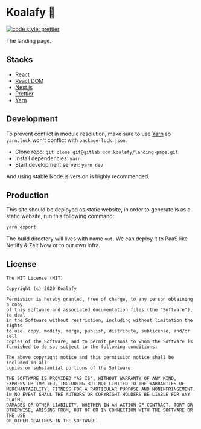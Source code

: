 # Koalafy 🐨

[![code style: prettier](https://img.shields.io/badge/code_style-prettier-ff69b4.svg)](https://github.com/prettier/prettier)

The landing page.

## Stacks

- [React](https://yarn.pm/react)
- [React DOM](https://yarn.pm/react-dom)
- [Next.js](https://yarn.pm/next)
- [Prettier](https://yarn.pm/prettier)
- [Yarn](https://yarnpkg.com)

## Development

To prevent conflict in module resolution, make sure to use [Yarn](https://yarnpkg.com)
so `yarn.lock` won't conflict with `package-lock.json`.

- Clone repo: `git clone git@gitlab.com:koalafy/landing-page.git`
- Install dependencies: `yarn`
- Start development server: `yarn dev`

And using stable Node.js version is highly recommended.

## Production

This site should be deployed as static website, in order to generate is as
a static website, run this following command:

```bash
yarn export
```

The build directory will lives with name `out`. We can deploy it to PaaS like
Netlify & Zeit Now or to our own infra.

## License

```
The MIT License (MIT)

Copyright (c) 2020 Koalafy

Permission is hereby granted, free of charge, to any person obtaining a copy
of this software and associated documentation files (the "Software"), to deal
in the Software without restriction, including without limitation the rights
to use, copy, modify, merge, publish, distribute, sublicense, and/or sell
copies of the Software, and to permit persons to whom the Software is
furnished to do so, subject to the following conditions:

The above copyright notice and this permission notice shall be included in all
copies or substantial portions of the Software.

THE SOFTWARE IS PROVIDED "AS IS", WITHOUT WARRANTY OF ANY KIND,
EXPRESS OR IMPLIED, INCLUDING BUT NOT LIMITED TO THE WARRANTIES OF
MERCHANTABILITY, FITNESS FOR A PARTICULAR PURPOSE AND NONINFRINGEMENT.
IN NO EVENT SHALL THE AUTHORS OR COPYRIGHT HOLDERS BE LIABLE FOR ANY CLAIM,
DAMAGES OR OTHER LIABILITY, WHETHER IN AN ACTION OF CONTRACT, TORT OR
OTHERWISE, ARISING FROM, OUT OF OR IN CONNECTION WITH THE SOFTWARE OR THE USE
OR OTHER DEALINGS IN THE SOFTWARE.

```


